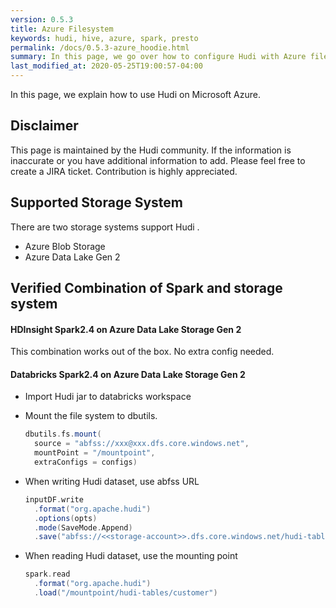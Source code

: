 ```yaml
---
version: 0.5.3
title: Azure Filesystem
keywords: hudi, hive, azure, spark, presto
permalink: /docs/0.5.3-azure_hoodie.html
summary: In this page, we go over how to configure Hudi with Azure filesystem.
last_modified_at: 2020-05-25T19:00:57-04:00
---
```

In this page, we explain how to use Hudi on Microsoft Azure.

## Disclaimer

This page is maintained by the Hudi community.
If the information is inaccurate or you have additional information to add.
Please feel free to create a JIRA ticket. Contribution is highly appreciated.

## Supported Storage System

There are two storage systems support Hudi .

- Azure Blob Storage
- Azure Data Lake Gen 2

## Verified Combination of Spark and storage system

#### HDInsight Spark2.4 on Azure Data Lake Storage Gen 2
This combination works out of the box. No extra config needed.

#### Databricks Spark2.4 on Azure Data Lake Storage Gen 2
- Import Hudi jar to databricks workspace

- Mount the file system to dbutils.
  ```scala
  dbutils.fs.mount(
    source = "abfss://xxx@xxx.dfs.core.windows.net",
    mountPoint = "/mountpoint",
    extraConfigs = configs)
  ```
- When writing Hudi dataset, use abfss URL
  ```scala
  inputDF.write
    .format("org.apache.hudi")
    .options(opts)
    .mode(SaveMode.Append)
    .save("abfss://<<storage-account>>.dfs.core.windows.net/hudi-tables/customer")
  ```
- When reading Hudi dataset, use the mounting point
  ```scala
  spark.read
    .format("org.apache.hudi")
    .load("/mountpoint/hudi-tables/customer")
  ```
